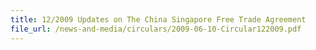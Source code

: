 ```yaml
---
title: 12/2009 Updates on The China Singapore Free Trade Agreement
file_url: /news-and-media/circulars/2009-06-10-Circular122009.pdf
---
```

